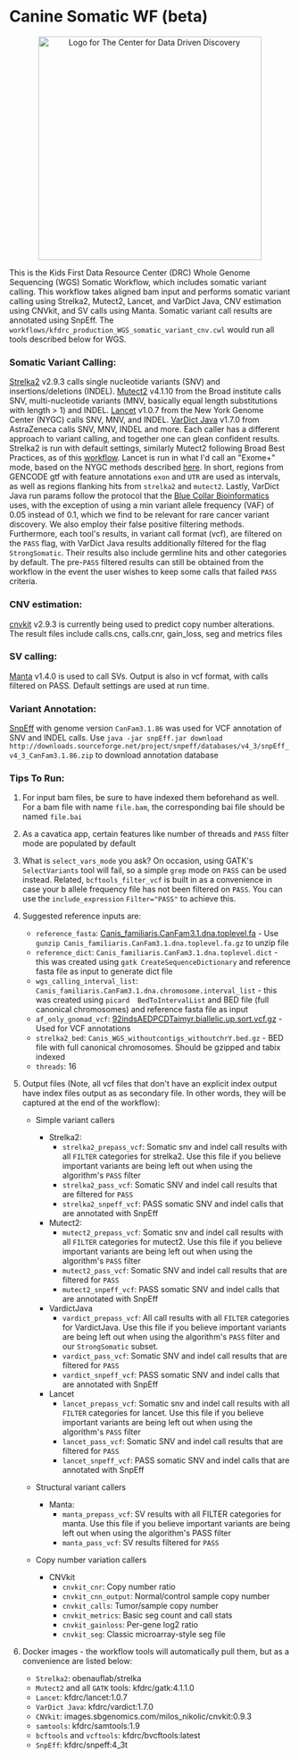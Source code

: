 # Canine Somatic WF (beta)

<p align="center">
  <img alt="Logo for The Center for Data Driven Discovery" src="https://raw.githubusercontent.com/d3b-center/handbook/master/website/static/img/chop_logo.svg?sanitize=true" width="400px" />
</p>

This is the Kids First Data Resource Center (DRC) Whole Genome Sequencing (WGS) Somatic Workflow, which includes somatic variant calling. 
This workflow takes aligned bam input and performs somatic variant calling using Strelka2, Mutect2, Lancet, and VarDict Java, CNV estimation using CNVkit, and SV calls using Manta. Somatic variant call results are annotated using SnpEff. The `workflows/kfdrc_production_WGS_somatic_variant_cnv.cwl` would run all tools described below for WGS.


### Somatic Variant Calling:

[Strelka2](https://github.com/Illumina/strelka) v2.9.3 calls single nucleotide variants (SNV) and insertions/deletions (INDEL).
[Mutect2](https://software.broadinstitute.org/gatk/documentation/tooldocs/4.1.1.0/org_broadinstitute_hellbender_tools_walkers_mutect_Mutect2.php) v4.1.10 from the Broad institute calls SNV, multi-nucleotide variants (MNV, basically equal length substitutions with length > 1) and INDEL.
[Lancet](https://github.com/nygenome/lancet) v1.0.7 from the New York Genome Center (NYGC) calls SNV, MNV, and INDEL.
[VarDict Java](https://github.com/AstraZeneca-NGS/VarDictJava) v1.7.0 from AstraZeneca calls SNV, MNV, INDEL and more.
Each caller has a different approach to variant calling, and together one can glean confident results. Strelka2 is run with default settings, similarly Mutect2 following Broad Best Practices, as of this [workflow](https://github.com/broadinstitute/gatk/blob/4.1.1.0/scripts/mutect2_wdl/mutect2.wdl). Lancet is run in what I'd call an "Exome+" mode, based on the NYGC methods described [here](https://www.biorxiv.org/content/biorxiv/early/2019/04/30/623702.full.pdf). In short, regions from GENCODE gtf with feature annotations `exon` and `UTR` are used as intervals, as well as regions flanking hits from `strelka2` and `mutect2`. Lastly, VarDict Java run params follow the protocol that the [Blue Collar Bioinformatics](https://bcbio-nextgen.readthedocs.io/en/latest/index.html) uses, with the exception of using a min variant allele frequency (VAF) of 0.05 instead of 0.1, which we find to be relevant for rare cancer variant discovery. We also employ their false positive filtering methods.
Furthermore, each tool's results, in variant call format (vcf), are filtered on the `PASS` flag, with VarDict Java results additionally filtered for the flag `StrongSomatic`. Their results also include germline hits and other categories by default.
The pre-`PASS` filtered results can still be obtained from the workflow in the event the user wishes to keep some calls that failed `PASS` criteria.

### CNV estimation:

[cnvkit](https://cnvkit.readthedocs.io/en/stable/) v2.9.3 is currently being used to predict copy number alterations. The result files include calls.cns, calls.cnr, gain_loss, seg and metrics files

### SV calling:

[Manta](https://github.com/Illumina/manta) v1.4.0 is used to call SVs. Output is also in vcf format, with calls filtered on PASS. Default settings are used at run time.

### Variant Annotation:

[SnpEff](http://snpeff.sourceforge.net/) with genome version `CanFam3.1.86` was used for VCF annotation of SNV and INDEL calls. Use `java -jar snpEff.jar download  http://downloads.sourceforge.net/project/snpeff/databases/v4_3/snpEff_v4_3_CanFam3.1.86.zip`  to download annotation database

### Tips To Run:

1) For input bam files, be sure to have indexed them beforehand as well. For a bam file with name `file.bam`, the corresponding bai file should be  named `file.bai`


2) As a cavatica app, certain features  like number of  threads and `PASS` filter mode are populated by default

3) What is `select_vars_mode` you ask? On occasion, using GATK's `SelectVariants` tool will fail, so a simple `grep` mode on `PASS` can be used instead.
Related, `bcftools_filter_vcf` is built in as a convenience in case your b allele frequency file has not been filtered on `PASS`.
You can use the `include_expression` `Filter="PASS"` to achieve this.

4) Suggested reference inputs are:

    - `reference_fasta`: [Canis_familiaris.CanFam3.1.dna.toplevel.fa](ftp://ftp.ensembl.org/pub/release-86/fasta/canis_familiaris/dna/Canis_familiaris.CanFam3.1.dna.toplevel.fa.gz) - Use `gunzip Canis_familiaris.CanFam3.1.dna.toplevel.fa.gz` to unzip file
    - `reference_dict`: `Canis_familiaris.CanFam3.1.dna.toplevel.dict` - this was created using `gatk CreateSequenceDictionary` and reference fasta file as input  to generate dict file
    - `wgs_calling_interval_list`: `Canis_familiaris.CanFam3.1.dna.chromosome.interval_list` - this was created using `picard  BedToIntervalList` and BED file (full canonical chromosomes) and reference fasta file as input
    - `af_only_gnomad_vcf`: [92indsAEDPCDTaimyr.biallelic.up.sort.vcf.gz](https://bigd.big.ac.cn/dogsdv2/pages/modules/download/vcf.jsp) - Used for VCF annotations
    - `strelka2_bed`: `Canis_WGS_withoutcontigs_withoutchrY.bed.gz` - BED file with full canonical chromosomes. Should be gzipped and tabix indexed
     - `threads`: 16

5) Output files (Note, all vcf files that don't have an explicit index output have index files output as as secondary file.  In other words, they will be captured at the end of the workflow):

    - Simple variant callers
        - Strelka2:
            - `strelka2_prepass_vcf`: Somatic snv and indel call results with all `FILTER` categories for strelka2. Use this file if you believe important variants are being left out when using the algorithm's `PASS` filter
            - `strelka2_pass_vcf`: Somatic SNV and indel call results  that are  filtered for `PASS`
            - `strelka2_snpeff_vcf`: PASS somatic SNV and indel calls that are annotated with SnpEff
        - Mutect2:
            - `mutect2_prepass_vcf`: Somatic snv and indel call results with all `FILTER` categories for mutect2. Use this file if you believe important variants are being left out when using the algorithm's `PASS` filter
            - `mutect2_pass_vcf`: Somatic SNV and indel call results  that are  filtered for `PASS`
            - `mutect2_snpeff_vcf`: PASS somatic SNV and indel calls that are annotated with SnpEff
        - VardictJava
            - `vardict_prepass_vcf`: All call results with all `FILTER` categories for VardictJava. Use this file if you believe important variants are being left out when using the algorithm's `PASS` filter and our `StrongSomatic` subset.
            - `vardict_pass_vcf`: Somatic SNV and indel call results  that are  filtered for `PASS`
            - `vardict_snpeff_vcf`: PASS somatic SNV and indel calls that are annotated with SnpEff
        - Lancet
          - `lancet_prepass_vcf`: Somatic snv and indel call results with all `FILTER` categories for lancet. Use this file if you believe important variants are being left out when using the algorithm's `PASS` filter
          - `lancet_pass_vcf`: Somatic SNV and indel call results  that are  filtered for `PASS`
          - `lancet_snpeff_vcf`: PASS somatic SNV and indel calls that are annotated with SnpEff

    - Structural variant callers
        - Manta:
            - `manta_prepass_vcf`: SV results with all FILTER categories for manta. Use this file if you believe important variants are being left out when using the algorithm's PASS filter
            - `manta_pass_vcf`: SV results filtered for `PASS`

    - Copy number variation callers
        - CNVkit
          - `cnvkit_cnr`: Copy number ratio
          - `cnvkit_cnn_output`: Normal/control sample copy number
          - `cnvkit_calls`: Tumor/sample copy number
          - `cnvkit_metrics`: Basic seg count and call stats
          - `cnvkit_gainloss`: Per-gene log2 ratio
          - `cnvkit_seg`: Classic microarray-style seg file  


6) Docker images - the workflow tools will automatically pull them, but as a convenience are listed below:
    - `Strelka2`: obenauflab/strelka
    - `Mutect2` and all `GATK` tools: kfdrc/gatk:4.1.1.0
    - `Lancet`: kfdrc/lancet:1.0.7
    - `VarDict Java`: kfdrc/vardict:1.7.0
    - `CNVkit`: images.sbgenomics.com/milos_nikolic/cnvkit:0.9.3
    - `samtools`: kfdrc/samtools:1.9
    - `bcftools` and `vcftools`: kfdrc/bvcftools:latest 
    - `SnpEff`: kfdrc/snpeff:4_3t


